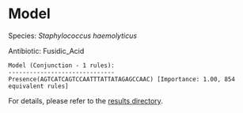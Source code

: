
# Model

Species: *Staphylococcus haemolyticus*

Antibiotic: Fusidic_Acid

```
Model (Conjunction - 1 rules):
------------------------------
Presence(AGTCATCAGTCCAATTTATTATAGAGCCAAC) [Importance: 1.00, 854 equivalent rules]

```

For details, please refer to the [results directory](../../../../../results/scm_b/staphylococcus%20haemolyticus/fusidic_acid/repeat_7/).

